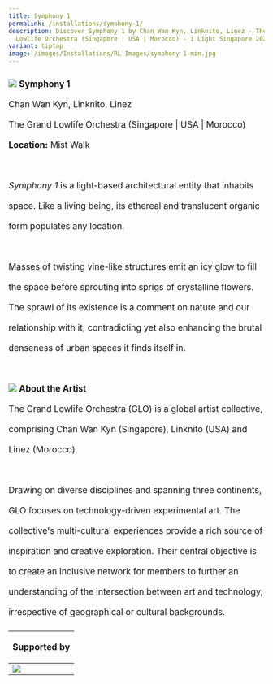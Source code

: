 ```yaml
---
title: Symphony 1
permalink: /installations/symphony-1/
description: Discover Symphony 1 by Chan Wan Kyn, Linknito, Linez - The Grand
  Lowlife Orchestra (Singapore | USA | Morocco) - i Light Singapore 2023
variant: tiptap
image: /images/Installations/RL Images/symphony 1-min.jpg
---
```

<p style="font-size:17px; line-height:40px">
<img src="/images/Installations/RL%20Images/symphony%201-min.jpg">
<b>Symphony 1</b><br>
Chan Wan Kyn, Linknito, Linez<br>
The Grand Lowlife Orchestra (Singapore | USA | Morocco)<br>
<b>Location:</b> Mist Walk<br><br>
<i>Symphony 1</i> is a light-based architectural entity that inhabits space. Like a living being, its ethereal and translucent organic form populates any location.<br><br>
Masses of twisting vine-like structures emit an icy glow to fill the space before sprouting into sprigs of crystalline flowers. The sprawl of its existence is a comment on nature and our relationship with it, contradicting yet also enhancing the brutal denseness of urban spaces it finds itself in.
<br><br>
<img src="/images/Installations/2nd%20release/symphony%201.jpg">
<b>About the Artist</b><br>
The Grand Lowlife Orchestra (GLO) is a global artist collective, comprising Chan Wan Kyn (Singapore), Linknito (USA) and Linez (Morocco).&nbsp;&nbsp;
<br><br>
Drawing on diverse disciplines and spanning three continents, GLO focuses on technology-driven experimental art. The collective's multi-cultural experiences provide a rich source of inspiration and creative exploration. Their central objective is to create an inclusive network for members to further an understanding of the intersection between art and technology, irrespective of geographical or cultural backgrounds.<br></p>

<table style="width:100%">
<thead><tr><th colspan="4"><p style="font-size: 17px; line-height: 20px">Supported by</p></th>
	</tr></thead>
	<tbody>
		<tr>
	<td style="width:30%"><a href="https://www.millionlighting.com/" target="_blank"><img src="/images/About/Sponsor%20Acknowledgement/million_resized%20web%20version.png" align="left"></a></td>	
			<td style="width:70%"></td>
		</tr>
	</tbody>
</table>
